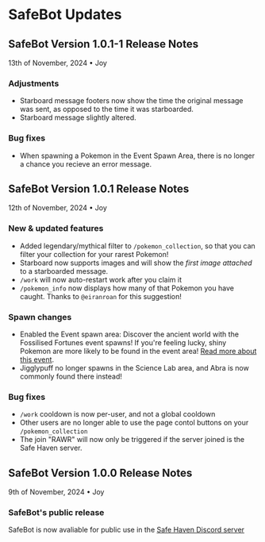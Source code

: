 <link href="style.css" rel="stylesheet">
<link rel="shortcut icon" type="image/x-icon" href="icon.ico">

# SafeBot Updates

## SafeBot Version 1.0.1-1 Release Notes
13th of November, 2024 • Joy
### Adjustments
- Starboard message footers now show the time the original message was sent, as opposed to the time it was starboarded.
- Starboard message slightly altered.

### Bug fixes
- When spawning a Pokemon in the Event Spawn Area, there is no longer a chance you recieve an error message.

## SafeBot Version 1.0.1 Release Notes
12th of November, 2024 • Joy
### New & updated features
- Added legendary/mythical filter to `/pokemon_collection`, so that you can filter your collection for your rarest Pokemon!
- Starboard now supports images and will show the *first image attached* to a starboarded message.
- `/work` will now auto-restart work after you claim it
- `/pokemon_info` now displays how many of that Pokemon you have caught. Thanks to `@eiranroan` for this suggestion!

### Spawn changes
- Enabled the Event spawn area: Discover the ancient world with the Fossilised Fortunes event spawns! If you're feeling lucky, shiny Pokemon are more likely to be found in the event area! [Read more about this event](https://hi-joy-nz.github.io/SafeBot/News#spawn-event-fossilised-fortunes).
- Jigglypuff no longer spawns in the Science Lab area, and Abra is now commonly found there instead!

### Bug fixes
- `/work` cooldown is now per-user, and not a global cooldown
- Other users are no longer able to use the page contol buttons on your `/pokemon_collection`
- The join "RAWR" will now only be triggered if the server joined is the Safe Haven server.


## SafeBot Version 1.0.0 Release Notes
9th of November, 2024 • Joy
### SafeBot's public release
SafeBot is now avaliable for public use in the [Safe Haven Discord server](https://discord.gg/BcuRXcBasz)